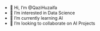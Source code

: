 - 👋 Hi, I’m @QaziHuzaifa
- 👀 I’m interested in Data Science 
- 🌱 I’m currently learning AI
- 💞️ I’m looking to collaborate on AI Projects
  

<!---
QaziHuzaifa/QaziHuzaifa is a ✨ special ✨ repository because its `README.md` (this file) appears on your GitHub profile.
You can click the Preview link to take a look at your changes.
--->
